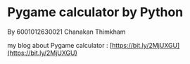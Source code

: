 # Pygame calculator by Python
By 6001012630021  Chanakan  Thimkham 

my blog about Pygame calculator :
   [https://bit.ly/2MjUXGU](https://bit.ly/2MjUXGU)

